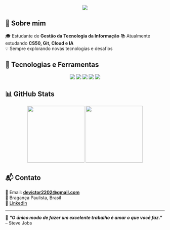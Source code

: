 <!-- Banner -->
<p align="center">
  <img src="https://readme-typing-svg.herokuapp.com?size=25&color=F7BE0B&center=true&vCenter=true&width=500&lines=Bem-vindo+ao+meu+GitHub!;Estudante+de+ADS;Explorando+o+mundo+da+tecnologia!">
</p>

<!-- Sobre mim -->
## 👋 Sobre mim  
🎓 Estudante de **Gestão da Tecnologia da Informação** 
📚 Atualmente estudando **CS50, Git, Cloud e IA**  
💡 Sempre explorando novas tecnologias e desafios  

<!-- Tecnologias -->
## 🚀 Tecnologias e Ferramentas  
<div align="center">
  <img src="https://img.shields.io/badge/C-00599C?style=for-the-badge&logo=c&logoColor=white">
  <img src="https://img.shields.io/badge/Python-3776AB?style=for-the-badge&logo=python&logoColor=white">
  <img src="https://img.shields.io/badge/Git-F05032?style=for-the-badge&logo=git&logoColor=white">
  <img src="https://img.shields.io/badge/GitHub-181717?style=for-the-badge&logo=github&logoColor=white">
  <img src="https://img.shields.io/badge/Cloud-4285F4?style=for-the-badge&logo=google-cloud&logoColor=white">
</div>  

<!-- Estatísticas -->
## 📊 GitHub Stats  
<div align="center">
  <img height="180em" src="https://github-readme-stats.vercel.app/api?username=VicMalac&show_icons=true&theme=radical&hide_border=true&count_private=true">
  <img height="180em" src="https://github-readme-streak-stats.herokuapp.com/?user=victormalachias&theme=radical&hide_border=true">
</div>  

<!-- Contato -->
## 📬 Contato  
📧 Email: **devictor2202@gmail.com**  
📌 Bragança Paulista, Brasil  
💼 [LinkedIn](https://www.linkedin.com/in/victor-pereira-560885286/)

---

🌟 **_"O único modo de fazer um excelente trabalho é amar o que você faz."_** – Steve Jobs  
